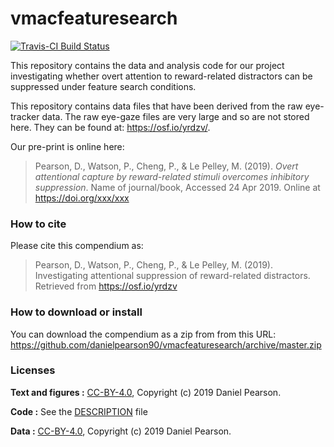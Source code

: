 
<!-- README.md is generated from README.Rmd. Please edit that file -->
vmacfeaturesearch
=================

[![Travis-CI Build Status](https://travis-ci.org/danielpearson90/vmacfeaturesearch.svg?branch=master)](https://travis-ci.org/danielpearson90/vmacfeaturesearch)

This repository contains the data and analysis code for our project investigating whether overt attention to reward-related distractors can be suppressed under feature search conditions.

This repository contains data files that have been derived from the raw eye-tracker data. The raw eye-gaze files are very large and so are not stored here. They can be found at: <https://osf.io/yrdzv/>.

Our pre-print is online here:

> Pearson, D., Watson, P., Cheng, P., & Le Pelley, M. (2019). *Overt attentional capture by reward-related stimuli overcomes inhibitory suppression*. Name of journal/book, Accessed 24 Apr 2019. Online at <https://doi.org/xxx/xxx>

### How to cite

Please cite this compendium as:

> Pearson, D., Watson, P., Cheng, P., & Le Pelley, M. (2019). Investigating attentional suppression of reward-related distractors. Retrieved from <https://osf.io/yrdzv>

### How to download or install

You can download the compendium as a zip from from this URL: <https://github.com/danielpearson90/vmacfeaturesearch/archive/master.zip>

### Licenses

**Text and figures :** [CC-BY-4.0](http://creativecommons.org/licenses/by/4.0/), Copyright (c) 2019 Daniel Pearson.

**Code :** See the [DESCRIPTION](DESCRIPTION) file

**Data :** [CC-BY-4.0](http://creativecommons.org/licenses/by/4.0/), Copyright (c) 2019 Daniel Pearson.
